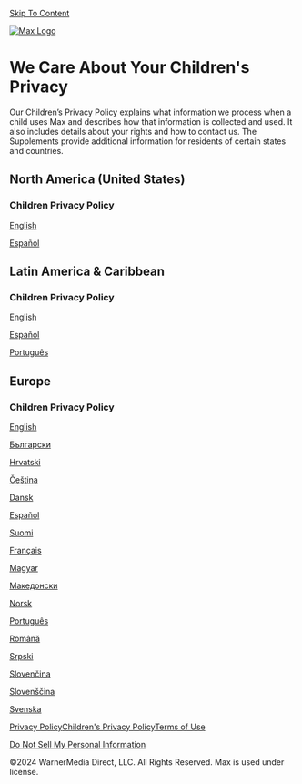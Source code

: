 [Skip To Content](javascript:void(0);)

[![Max Logo](/img/max-h-w-l.svg)](https://www.max.com/)

We Care About Your Children's Privacy
=====================================

Our Children’s Privacy Policy explains what information we process when a child uses Max and describes how that information is collected and used. It also includes details about your rights and how to contact us. The Supplements provide additional information for residents of certain states and countries. 

  
North America (United States)
--------------------------------

### Children Privacy Policy

[English](https://www.max.com/privacy/children/en-us)

[Español](https://www.max.com/privacy/children/es-us)

  
Latin America & Caribbean
----------------------------

### Children Privacy Policy

[English](https://www.max.com/privacy/children/en-latam)

[Español](https://www.max.com/privacy/children/es-latam)

[Português](https://www.max.com/privacy/children/pt-latam)

Europe
------

### Children Privacy Policy

[English](https://www.max.com/privacy/children/en-emea)

[Български](https://www.max.com/privacy/children/bg-emea)

[Hrvatski](https://www.max.com/privacy/children/hr-emea)

[Čeština](https://www.max.com/privacy/children/cs-emea)

[Dansk](https://www.max.com/privacy/children/da-emea)

[Español](https://www.max.com/privacy/children/es-emea)

[Suomi](https://www.max.com/privacy/children/fi-emea)

[Français](https://www.max.com/privacy/children/fr-emea)

[Magyar](https://www.max.com/privacy/children/hu-emea)

[Македонски](https://www.max.com/privacy/children/mk-emea)

[Norsk](https://www.max.com/privacy/children/no-emea)

[Português](https://www.max.com/privacy/children/pt-emea)

[Română](https://www.max.com/privacy/children/ro-emea)

[Srpski](https://www.max.com/privacy/children/sr-emea)

[Slovenčina](https://www.max.com/privacy/children/sk-emea)

[Slovenščina](https://www.max.com/privacy/children/sl-emea)

[Svenska](https://www.max.com/privacy/children/sv-emea)

[Privacy Policy](https://www.max.com/privacy)[Children's Privacy Policy](https://www.max.com/privacy/children)[Terms of Use](https://www.max.com/terms-of-use)

[Do Not Sell My Personal Information](#compliance-link)

©2024 WarnerMedia Direct, LLC. All Rights Reserved. Max is used under license.